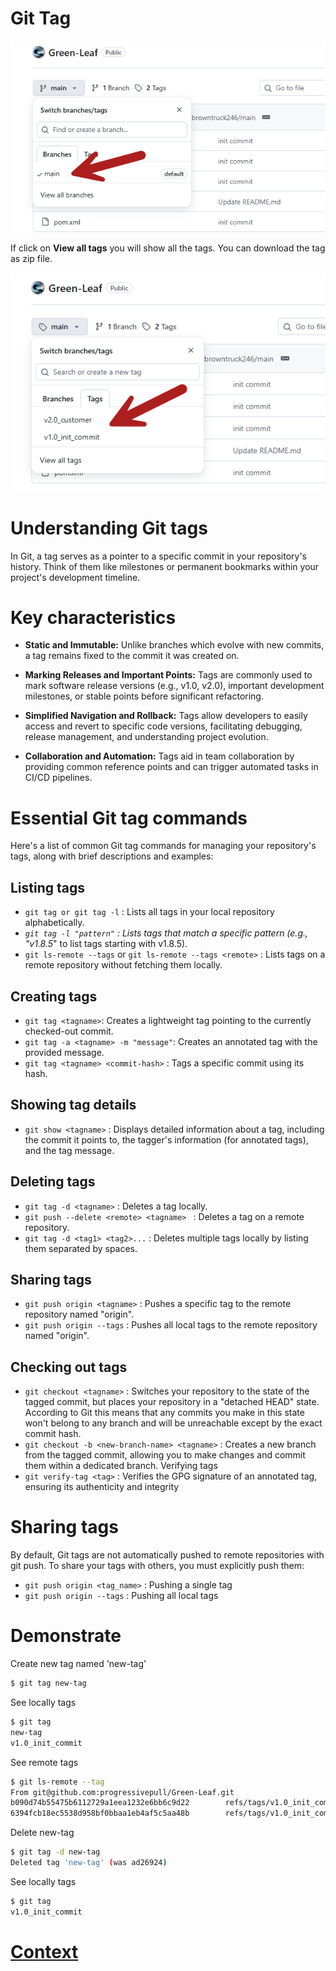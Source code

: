 # Git Tag

![GitHub_Repo_console.png](./../IMAGES_STEPS/Tags/GitHub_Repo_console.png)

If click on **View all tags** you will show all the tags. You can download the tag as zip file.

![view_all_tags.png](./../IMAGES_STEPS/Tags/view_all_tags.png)

# Understanding Git tags
In Git, a tag serves as a pointer to a specific commit in your repository's history. Think of them like milestones or permanent bookmarks within your project's development timeline.

# Key characteristics
* **Static and Immutable:** Unlike branches which evolve with new commits, a tag remains fixed to the commit it was created on.

* **Marking Releases and Important Points:** Tags are commonly used to mark software release versions (e.g., v1.0, v2.0), important development milestones, or stable points before significant refactoring.

* **Simplified Navigation and Rollback:** Tags allow developers to easily access and revert to specific code versions, facilitating debugging, release management, and understanding project evolution.

* **Collaboration and Automation:** Tags aid in team collaboration by providing common reference points and can trigger automated tasks in CI/CD pipelines.

# Essential Git tag commands
Here's a list of common Git tag commands for managing your repository's tags, along with brief descriptions and examples:

## Listing tags
* ```git tag or git tag -l``` :  Lists all tags in your local repository alphabetically.
* *```git tag -l "pattern"``` :  Lists tags that match a specific pattern (e.g., "v1.8.5*" to list tags starting with v1.8.5).
* ```git ls-remote --tags``` or ```git ls-remote --tags <remote>``` :  Lists tags on a remote repository without fetching them locally.

## Creating tags
* ```git tag <tagname>```: Creates a lightweight tag pointing to the currently checked-out commit.
* ```git tag -a <tagname> -m "message"```: Creates an annotated tag with the provided message.
* ```git tag <tagname> <commit-hash>``` : Tags a specific commit using its hash.

## Showing tag details
* ```git show <tagname>``` : Displays detailed information about a tag, including the commit it points to, the tagger's information (for annotated tags), and the tag message.

## Deleting tags
* ```git tag -d <tagname>``` :  Deletes a tag locally.
*  ```git push --delete <remote> <tagname> ``` : Deletes a tag on a remote repository.
* ```git tag -d <tag1> <tag2>...``` : Deletes multiple tags locally by listing them separated by spaces.

## Sharing tags
* ```git push origin <tagname>``` : Pushes a specific tag to the remote repository named "origin".
* ```git push origin --tags``` : Pushes all local tags to the remote repository named "origin".

## Checking out tags
* ```git checkout <tagname>``` : Switches your repository to the state of the tagged commit, but places your repository in a "detached HEAD" state. According to Git this means that any commits you make in this state won't belong to any branch and will be unreachable except by the exact commit hash.
* ```git checkout -b <new-branch-name> <tagname>``` : Creates a new branch from the tagged commit, allowing you to make changes and commit them within a dedicated branch.
Verifying tags
* ```git verify-tag <tag>``` : Verifies the GPG signature of an annotated tag, ensuring its authenticity and integrity

# Sharing tags
By default, Git tags are not automatically pushed to remote repositories with git push. To share your tags with others, you must explicitly push them:
*  ```git push origin <tag_name>``` : Pushing a single tag
*  ```git push origin --tags``` :  Pushing all local tags

# Demonstrate

Create new tag named 'new-tag'
``` bash
$ git tag new-tag
```

See locally tags
``` bash
$ git tag
new-tag
v1.0_init_commit
```

See remote tags
``` bash
$ git ls-remote --tag
From git@github.com:progressivepull/Green-Leaf.git
b090d74b55475b6112729a1eea1232e6bb6c9d22        refs/tags/v1.0_init_commit
6394fcb18ec5538d958bf0bbaa1eb4af5c5aa48b        refs/tags/v1.0_init_commit^{}
```

Delete new-tag
``` bash
$ git tag -d new-tag
Deleted tag 'new-tag' (was ad26924)
```

See locally tags
``` bash
$ git tag
v1.0_init_commit
```


# [Context](./../README.md)